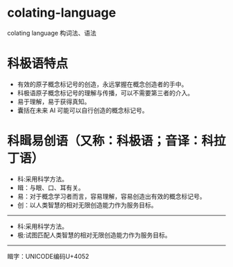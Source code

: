 # colating-language
colating language 构词法、语法

# 科极语特点
- 有效的原子概念标记号的创造，永远掌握在概念创造者的手中。
- 科极语原子概念标记号的理解与传播，可以不需要第三者的介入。
- 易于理解，易于获得真知。
- 囊括在未来 AI 可能可以自行创造的概念标记号。

# 科䁒易创语（又称：科极语；音译：科拉丁语）
- 科:采用科学方法。
- 䁒：与眼、口、耳有关。
- 易：对于概念学习者而言，容易理解，容易创造出有效的概念标记号。
- 创：以人类智慧的相对无限创造能力作为服务目标。
---
- 科:采用科学方法。
- 极:试图匹配人类智慧的相对无限创造能力作为服务目标。

---
䁒字：UNICODE编码U+4052
